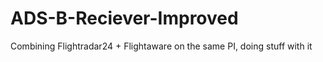 # ADS-B-Reciever-Improved
Combining Flightradar24 + Flightaware on the same PI, doing stuff with it
